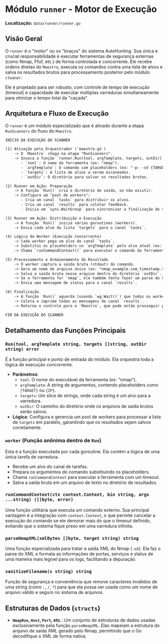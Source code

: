 # Módulo `runner` - Motor de Execução

**Localização:** `data/runner/runner.go`

## Visão Geral

O `runner` é o "motor" ou os "braços" do sistema AutoHunting. Sua única e crucial responsabilidade é executar ferramentas de segurança externas (como Nmap, Ffuf, etc.) de forma controlada e concorrente. Ele recebe ordens diretas do `Maestro`, executa os comandos contra uma lista de alvos e salva os resultados brutos para processamento posterior pelo módulo `cleaner`.

Ele é projetado para ser robusto, com controle de tempo de execução (timeout) e capacidade de executar múltiplas varreduras simultaneamente para otimizar o tempo total da "caçada".

## Arquitetura e Fluxo de Execução

O `runner` é um módulo especializado que é ativado durante a etapa `RunScanners` do fluxo do `Maestro`.

```txt
INÍCIO DA EXECUÇÃO DO SCANNER

(1) Ativação pelo Orquestrador (`maestro.go`)
    -> O `Maestro` chega na etapa "RunScanners".
    -> Invoca a função `runner.Run(tool, argTemplate, targets, outDir)`.
       - `tool`: O nome da ferramenta (ex: "nmap").
       - `argTemplate`: O comando com placeholders (ex: "-p- -sV {TARGET}").
       - `targets`: A lista de alvos a serem escaneados.
       - `outDir`: O diretório para salvar os resultados brutos.

(2) Runner em Ação: Preparação
    -> A função `Run()` cria o diretório de saída, se não existir.
    -> Configura um "pool de workers":
       - Cria um canal `tasks` para distribuir os alvos.
       - Cria um canal `results` para coletar feedback.
       - Inicia um `sync.WaitGroup` para sincronizar a finalização de todas as tarefas.

(3) Runner em Ação: Distribuição e Execução
    -> A função `Run()` inicia várias goroutines (workers).
    -> Envia cada alvo da lista `targets` para o canal `tasks`.

(4) Lógica do Worker (Execução Concorrente)
    -> Cada worker pega um alvo do canal `tasks`.
    -> Substitui os placeholders no `argTemplate` pelo alvo atual (ex: `{TARGET}` vira "example.com").
    -> Chama `runCommandContext()` para executar o comando da ferramenta com um timeout definido.

(5) Processamento e Armazenamento do Resultado
    -> O worker captura a saída bruta (stdout) do comando.
    -> Gera um nome de arquivo único (ex: "nmap_example.com_timestamp.txt").
    -> Salva a saída bruta nesse arquivo dentro do diretório `outDir`.
    -> Se a ferramenta for `nmap`, ele também tenta fazer um parse do XML para um formato mais legível no log.
    -> Envia uma mensagem de status para o canal `results`.

(6) Finalização
    -> A função `Run()` aguarda (usando `wg.Wait()`) que todos os workers terminem.
    -> Coleta e imprime todas as mensagens do canal `results`.
    -> Retorna o controle para o `Maestro`, que pode então prosseguir para a próxima etapa (ex: "CleanResults").

FIM DA EXECUÇÃO DO SCANNER
```

## Detalhamento das Funções Principais

### `Run(tool, argTemplate string, targets []string, outDir string) error`

É a função principal e ponto de entrada do módulo. Ela orquestra toda a lógica de execução concorrente.

-   **Parâmetros**:
    -   `tool`: O nome do executável da ferramenta (ex: "nmap").
    -   `argTemplate`: A string de argumentos, contendo placeholders como `{TARGET}` ou `{IP}`.
    -   `targets`: Um slice de strings, onde cada string é um alvo para a varredura.
    -   `outDir`: O caminho do diretório onde os arquivos de saída brutos serão salvos.
-   **Lógica**: Configura e gerencia um pool de workers para processar a lista de `targets` em paralelo, garantindo que os resultados sejam salvos corretamente.

### `worker` (Função anônima dentro de `Run`)

Esta é a função executada por cada goroutine. Ela contém a lógica de uma única tarefa de varredura.

-   Recebe um alvo do canal de tarefas.
-   Prepara os argumentos do comando substituindo os placeholders.
-   Chama `runCommandContext` para executar a ferramenta com um timeout.
-   Salva a saída bruta em um arquivo de texto no diretório de resultados.

### `runCommandContext(ctx context.Context, bin string, args ...string) ([]byte, error)`

Uma função utilitária que executa um comando externo. Sua principal vantagem é a integração com `context.Context`, o que permite cancelar a execução do comando se ele demorar mais do que o timeout definido, evitando que o sistema fique preso em uma varredura infinita.

### `parseNmapXML(xmlBytes []byte, target string) string`

Uma função especializada para tratar a saída XML do Nmap (`-oX`). Ela faz o parse do XML e formata as informações de portas, serviços e status de uma maneira mais legível para os logs, facilitando a depuração.

### `sanitizeFilename(s string) string`

Função de segurança e conveniência que remove caracteres inválidos de uma string (como `:`, `/`, `*`) para que ela possa ser usada como um nome de arquivo válido e seguro no sistema de arquivos.

## Estruturas de Dados (`structs`)

-   **`NmapRun`, `Host`, `Port`, etc.**: Um conjunto de estruturas de dados usadas exclusivamente pela função `parseNmapXML`. Elas mapeiam a estrutura do arquivo de saída XML gerado pelo Nmap, permitindo que o Go decodifique o XML de forma nativa.
